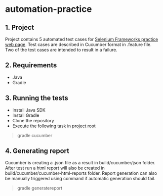 # automation-practice

## 1. Project

Project contains 5 automated test cases for [Selenium Frameworks practice web page](http://automationpractice.com/index.php). Test cases are described in Cucumber format in .feature file. Two of the test cases are intended to result in a failure.

## 2. Requirements

* Java
* Gradle

## 3. Running the tests
* Install Java SDK
* Install Gradle
* Clone the repository
* Execute the following task in project root
>gradle cucumber

## 4. Generating report
Cucumber is creating a .json file as a result in build/cucumber/json folder. After test run a html report will also be created in build/cucumber/cucumber-html-reports folder.
Report generation can also be manually triggered using command if automatic generation should fail.
>gradle generatereport

